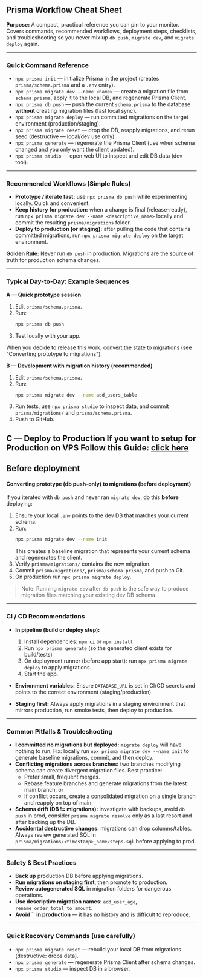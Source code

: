
## Prisma Workflow Cheat Sheet 

**Purpose:** A compact, practical reference you can pin to your monitor. Covers commands, recommended workflows, deployment steps, checklists, and troubleshooting so you never mix up `db push`, `migrate dev`, and `migrate deploy` again.

---

### Quick Command Reference

- `npx prisma init` — initialize Prisma in the project (creates `prisma/schema.prisma` and a `.env` entry).
- `npx prisma migrate dev --name <name>` — create a migration file from `schema.prisma`, apply it to the local DB, and regenerate Prisma Client.
- `npx prisma db push` — push the current `schema.prisma` to the database **without** creating migration files (fast local sync).
- `npx prisma migrate deploy` — run committed migrations on the target environment (production/staging).
- `npx prisma migrate reset` — drop the DB, reapply migrations, and rerun seed (destructive — local/dev use only).
- `npx prisma generate` — regenerate the Prisma Client (use when schema changed and you only want the client updated).
- `npx prisma studio` — open web UI to inspect and edit DB data (dev tool).

---

### Recommended Workflows (Simple Rules)

- **Prototype / iterate fast:** use `npx prisma db push` while experimenting locally. Quick and convenient.
- **Keep history for production:** when a change is final (release-ready), run `npx prisma migrate dev --name <descriptive_name>` locally and commit the resulting `prisma/migrations` folder.
- **Deploy to production (or staging):** after pulling the code that contains committed migrations, run `npx prisma migrate deploy` on the target environment.

**Golden Rule:** Never run `db push` in production. Migrations are the source of truth for production schema changes.

---

### Typical Day-to-Day: Example Sequences

**A — Quick prototype session**

1. Edit `prisma/schema.prisma`.
2. Run:
   ```bash
   npx prisma db push
   ```
3. Test locally with your app.

When you decide to release this work, convert the state to migrations (see "Converting prototype to migrations").

**B — Development with migration history (recommended)**

1. Edit `prisma/schema.prisma`.
2. Run:
   ```bash
   npx prisma migrate dev --name add_users_table
   ```
3. Run tests, use `npx prisma studio` to inspect data, and commit `prisma/migrations/` and `prisma/schema.prisma`.
4. Push to GitHub.

**C — Deploy to Production**
If you want to setup for Production on VPS Follow this Guide: [click here](https://github.com/teckybot/guide-box/blob/main/PostgresPrisma-Guide/deploy_to_production.md)
---

## Before deployment
#### Converting prototype (db push-only) to migrations (before deployment)

If you iterated with `db push` and never ran `migrate dev`, do this **before** deploying:

1. Ensure your local `.env` points to the dev DB that matches your current schema.
2. Run:
   ```bash
   npx prisma migrate dev --name init
   ```
   This creates a baseline migration that represents your current schema and regenerates the client.
3. Verify `prisma/migrations/` contains the new migration.
4. Commit `prisma/migrations/`, `prisma/schema.prisma`, and push to Git.
5. On production run `npx prisma migrate deploy`.

> Note: Running `migrate dev` after `db push` is the safe way to produce migration files matching your existing dev DB schema.

---

### CI / CD Recommendations

- **In pipeline (build or deploy step):**

  1. Install dependencies: `npm ci` or `npm install`
  2. Run `npx prisma generate` (so the generated client exists for build/tests)
  3. On deployment runner (before app start): run `npx prisma migrate deploy` to apply migrations.
  4. Start the app.

- **Environment variables:** Ensure `DATABASE_URL` is set in CI/CD secrets and points to the correct environment (staging/production).

- **Staging first:** Always apply migrations in a staging environment that mirrors production, run smoke tests, then deploy to production.

---

### Common Pitfalls & Troubleshooting

- **I committed no migrations but deployed:** `migrate deploy` will have nothing to run. Fix: locally run `npx prisma migrate dev --name init` to generate baseline migrations, commit, and then deploy.
- **Conflicting migrations across branches:** two branches modifying schema can create divergent migration files. Best practice:
  - Prefer small, frequent merges.
  - Rebase feature branches and generate migrations from the latest main branch, or
  - If conflict occurs, create a consolidated migration on a single branch and reapply on top of main.
- **Schema drift (DB != migrations):** investigate with backups, avoid `db push` in prod, consider `prisma migrate resolve` only as a last resort and after backing up the DB.
- **Accidental destructive changes:** migrations can drop columns/tables. Always review generated SQL in `prisma/migrations/<timestamp>_name/steps.sql` before applying to prod.

---

### Safety & Best Practices

- **Back up** production DB before applying migrations.
- **Run migrations on staging first**, then promote to production.
- **Review autogenerated SQL** in migration folders for dangerous operations.
- **Use descriptive migration names**: `add_user_age`, `rename_order_total_to_amount`.
- **Avoid **``** in production** — it has no history and is difficult to reproduce.

---

### Quick Recovery Commands (use carefully)

- `npx prisma migrate reset` — rebuild your local DB from migrations (destructive: drops data).
- `npx prisma generate` — regenerate Prisma Client after schema changes.
- `npx prisma studio` — inspect DB in a browser.

